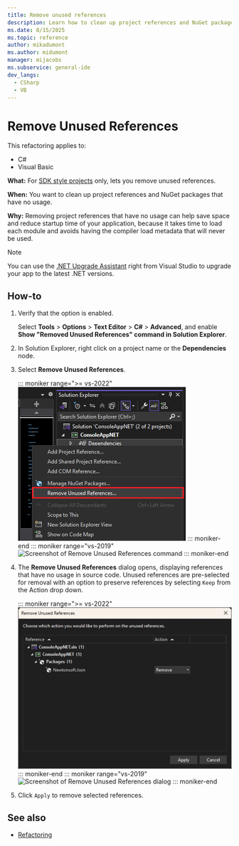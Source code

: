 ```yaml
---
title: Remove unused references
description: Learn how to clean up project references and NuGet packages that have no usage with the new Remove Unused References command.
ms.date: 8/15/2025
ms.topic: reference
author: mikadumont
ms.author: midumont
manager: mijacobs
ms.subservice: general-ide
dev_langs:
  - CSharp
  - VB
---
```

# Remove Unused References

This refactoring applies to:

- C#
- Visual Basic

**What:** For [SDK style projects](../../msbuild/how-to-use-project-sdk.md) only, lets you remove unused references.

**When:** You want to clean up project references and NuGet packages that have no usage.

**Why:** Removing project references that have no usage can help save space and reduce startup time of your application, because it takes time to load each module and avoids having the compiler load metadata that will never be used.

> [!NOTE]
> You can use the [.NET Upgrade Assistant](https://dotnet.microsoft.com/platform/upgrade-assistant) right from Visual Studio to upgrade your app to the latest .NET versions.

## How-to

1. Verify that the option is enabled.

   Select **Tools** > **Options** > **Text Editor** > **C#** > **Advanced**, and enable **Show "Removed Unused References" command in Solution Explorer**.

1. In Solution Explorer, right click on a project name or the **Dependencies** node.

1. Select **Remove Unused References**.

   ::: moniker range=">= vs-2022"
   ![Screenshot of Remove Unused References command](media/vs-2022/remove-unused-references-command.png)
   ::: moniker-end
   ::: moniker range="vs-2019"
   ![Screenshot of Remove Unused References command](media/remove-unused-references-command.png)
   ::: moniker-end

1. The **Remove Unused References** dialog opens, displaying references that have no usage in source code. Unused references are pre-selected for removal with an option to preserve references by selecting `Keep` from the Action drop down.

   ::: moniker range=">= vs-2022"
   ![Screenshot of Remove Unused References dialog](media/vs-2022/remove-unused-references-dialog.png)
   ::: moniker-end
   ::: moniker range="vs-2019"
   ![Screenshot of Remove Unused References dialog](media/remove-unused-references-dialog.png)
   ::: moniker-end

1. Click `Apply` to remove selected references.

## See also

- [Refactoring](../refactoring-in-visual-studio.md)
